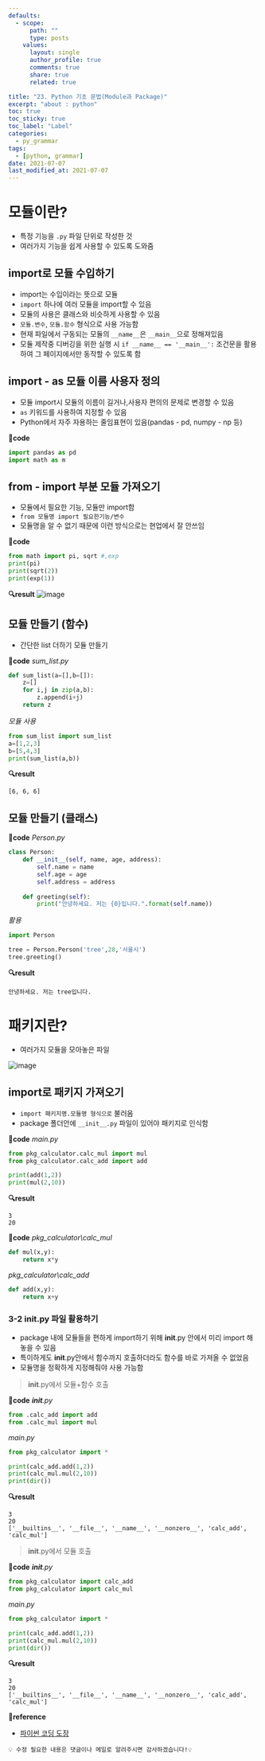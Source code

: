 ```yaml
---
defaults:
  - scope:
      path: ""
      type: posts
    values:
      layout: single
      author_profile: true
      comments: true
      share: true
      related: true

title: "23. Python 기초 문법(Module과 Package)"
excerpt: "about : python"
toc: true
toc_sticky: true
toc_label: "Label"
categories:
  - py_grammar
tags:
  - [python, grammar]
date: 2021-07-07
last_modified_at: 2021-07-07
---
```


# 모듈이란?

- 특정 기능을 `.py` 파일 단위로 작성한 것
- 여러가지 기능을 쉽게 사용할 수 있도록 도와줌

## import로 모듈 수입하기

- import는 수입이라는 뜻으로 모듈
- `import` 하나에 여러 모듈을 import할 수 있음
- 모듈의 사용은 클래스와 비슷하게 사용할 수 있음
- `모듈.변수`, `모듈.함수` 형식으로 사용 가능함
- 현재 파일에서 구동되는 모듈의 `__name__`은 `__main__`으로 정해져있음
- 모듈 제작중 디버깅을 위한 실행 시 `if __name__ == '__main__':` 조건문을 활용하여 그 페이지에서만 동작할 수 있도록 함

## import - as 모듈 이름 사용자 정의

- 모듈 import시 모듈의 이름이 길거나,사용자 편의의 문제로 변경할 수 있음
- `as` 키워드를 사용하여 지정할 수 있음
- Python에서 자주 자용하는 줄임표현이 있음(pandas - pd, numpy - np 등)

**📰code**
```python
import pandas as pd
import math as m
```

## from - import 부분 모듈 가져오기

- 모듈에서 필요한 기능, 모듈만 import함
- `from 모듈명 import 필요한기능/변수`
- 모듈명을 알 수 없기 때문에 이런 방식으로는 현업에서 잘 안쓰임

**📰code**
```python
from math import pi, sqrt #,exp
print(pi)
print(sqrt(2))
print(exp(1))
```
**🔍result** 
![image](https://user-images.githubusercontent.com/77658029/124564301-e3da2480-de7b-11eb-9782-c0acca006c0d.png)

## 모듈 만들기 (함수)

- 간단한 list 더하기 모듈 만들기  

**📰code**
*sum_list.py*
```python 
def sum_list(a=[],b=[]):
    z=[]
    for i,j in zip(a,b):
        z.append(i+j)
    return z
```
*모듈 사용*
```python
from sum_list import sum_list
a=[1,2,3]
b=[5,4,3]
print(sum_list(a,b))
```
**🔍result**
```
[6, 6, 6]
```

## 모듈 만들기 (클래스)

**📰code**
*Person.py*
```python
class Person:
    def __init__(self, name, age, address):
        self.name = name
        self.age = age
        self.address = address
        
    def greeting(self):
        print("안녕하세요. 저는 {0}입니다.".format(self.name))
```
*활용*
```python
import Person

tree = Person.Person('tree',28,'서울시')
tree.greeting()
```
**🔍result**
```
안녕하세요. 저는 tree입니다.
```

# 패키지란?

- 여러가지 모듈을 모아놓은 파일

![image](https://user-images.githubusercontent.com/77658029/124778436-f2a80080-df7b-11eb-8e32-b018a497304d.png)

## import로 패키지 가져오기

- `import 패키지명.모듈명 형식으로` 불러옴
- package 폴더안에 `__init__.py` 파일이 있어야 패키지로 인식함

**📰code**
*main.py*
```python
from pkg_calculator.calc_mul import mul
from pkg_calculator.calc_add import add

print(add(1,2))
print(mul(2,10))
```
**🔍result**
``` 
3  
20
```

**📰code**
*pkg_calculator\calc_mul*
```python
def mul(x,y):
    return x*y
```

*pkg_calculator\calc_add*
```python
def add(x,y):
    return x+y
```

### 3-2 __init__.py 파일 활용하기

- package 내에 모듈들을 편하게 import하기 위해 __init__.py 안에서 미리 import 해놓을 수 있음
- 특이하게도 __init__.py안에서 함수까지 호출하더라도 함수를 바로 가져올 수 없었음
- 모듈명을 정확하게 지정해줘야 사용 가능함

> __init__.py에서 모듈+함수 호출

**📰code**
*__init__.py*
```python
from .calc_add import add
from .calc_mul import mul
```
*main.py*
```python
from pkg_calculator import *

print(calc_add.add(1,2))
print(calc_mul.mul(2,10))
print(dir())
```
**🔍result**
```
3  
20  
['__builtins__', '__file__', '__name__', '__nonzero__', 'calc_add', 'calc_mul']
```

> __init__.py에서 모듈 호출

**📰code**
*__init__.py*
```python
from pkg_calculator import calc_add
from pkg_calculator import calc_mul
```

*main.py*
```python
from pkg_calculator import *

print(calc_add.add(1,2))
print(calc_mul.mul(2,10))
print(dir())
```
**🔍result**
```  
3  
20  
['__builtins__', '__file__', '__name__', '__nonzero__', 'calc_add', 'calc_mul']
```


**📌reference**
- [파이썬 코딩 도장](https://dojang.io/course/view.php?id=7)


```
💡 수정 필요한 내용은 댓글이나 메일로 알려주시면 감사하겠습니다!💡 
```